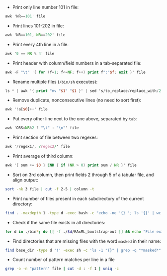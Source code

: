 * Print only line number 101 in file:
```awk
awk 'NR==101' file
```
* Print lines 101-202 in file:
```awk
awk 'NR==101, NR==202' file
```
* Print every 4th line in a file:
```awk
awk '0 == NR % 4' file
```
* Print header with column/field numbers in a tab-separated file:
```awk
awk -F "\t" '{ for (f=1; f<=NF; f++) print f":"$f; exit }' file
```
* Rename multiple files (`/bin/sh` executes):
```awk
ls * | awk '{ print "mv "$1" "$1 }' | sed 's/to_replace/replace_with/2' | /bin/sh
```
* Remove duplicate, nonconsecutive lines (no need to sort first):
```awk
awk '!a[$0]++' file
```
* Put every other line next to the one above, separated by `tab`:
```awk
awk 'ORS=NR%2 ? "\t" : "\n"' file
```
* Print section of file between two regexes:
```awk
awk '/regex1/, /regex2/' file
```
* Print average of third column:
```awk
awk '{ sum += $3 } END { if (NR > 0) print sum / NR }' file
```
* Sort on 3rd column, then print fields 2 through 5 of a tabular file, and align output:
```bash
sort -nk 3 file | cut -f 2-5 | column -t
```
* Print number of files present in each subdirectory of the current directory:
```bash
find . -maxdepth 1 -type d -exec bash -c "echo -ne '{} '; ls '{}' | wc -l" \;
```

* Check if the same file exists in all directories:
```bash
for d in ./bin*; do [[ -f ./$d/RAxML_bootstrap-out ]] && echo "File exist in dir $d" || echo "File does not exist in dir $d"; done
```
* Find directories that are missing files with the word `masked` in their name:
```bash
find base_dir -type d '!' -exec sh -c 'ls -1 "{}" | grep -q "*masked*"' ';' -print
```
* Count number of pattern matches per line in a file 
```bash
grep -o -n "pattern" file | cut -d : -f 1 | uniq -c